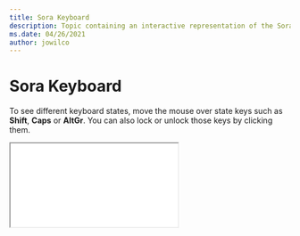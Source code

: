 ```yaml
--- 
title: Sora Keyboard 
description: Topic containing an interactive representation of the Sora Keyboard 
ms.date: 04/26/2021 
author: jowilco 
--- 
```

 
# Sora Keyboard 
 
To see different keyboard states, move the mouse over state keys such as **Shift**, **Caps** or **AltGr**. You can also lock or unlock those keys by clicking them. 
 
<iframe src="kbdsora.html"></iframe> 
